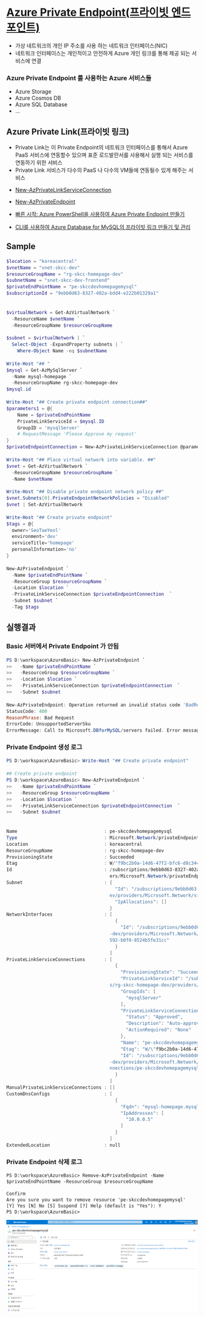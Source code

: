 # [Azure Private Endpoint(프라이빗 엔드포인트)](https://docs.microsoft.com/ko-kr/azure/private-link/private-endpoint-overview)  
- 가상 네트워크의 개인 IP 주소를 사용 하는 네트워크 인터페이스(NIC)
- 네트워크 인터페이스는 개인적이고 안전하게 Azure 개인 링크를 통해 제공 되는 서비스에 연결


### Azure Private Endpoint 를 사용하는 Azure 서비스들
- Azure Storage
- Azure Cosmos DB
- Azure SQL Database
- ...

## Azure Private Link(프라이빗 링크)
- Private Link는 이 Private Endpoint의 네트워크 인터페이스를 통해서 Azure PaaS 서비스에 연동할수 있으며 표준 로드발란서를 사용해서 실행 되는 서비스를 연동하기 위한 서비스
- Private Link 서비스가 다수의 PaaS 나 다수의 VM들에 연동될수 있게 해주는 서비스




* [New-AzPrivateLinkServiceConnection](https://docs.microsoft.com/ko-kr/powershell/module/az.network/New-AzPrivateLinkServiceConnection?view=azps-7.1.0)
* [New-AzPrivateEndpoint](https://docs.microsoft.com/ko-kr/powershell/module/az.network/new-azprivateendpoint?view=azps-7.1.0)

* [빠른 시작: Azure PowerShell을 사용하여 Azure Private Endpoint 만들기](https://docs.microsoft.com/ko-kr/azure/private-link/create-private-endpoint-powershell)   
* [CLI를 사용하여 Azure Database for MySQL의 프라이빗 링크 만들기 및 관리](https://docs.microsoft.com/ko-kr/azure/mysql/howto-configure-privatelink-cli)


## Sample
```powershell
$location = "koreacentral"
$vnetName = "vnet-skcc-dev"
$resourceGroupName = "rg-skcc-homepage-dev"
$subnetName = "snet-skcc-dev-frontend"
$privateEndPointName = "pe-skccdevhomepagemysql"
$subscriptionId = "9ebb0d63-8327-402a-bdd4-e222b01329a1"


$virtualNetwork = Get-AzVirtualNetwork `
  -ResourceName $vnetName `
  -ResourceGroupName $resourceGroupName

$subnet = $virtualNetwork | `
  Select-Object -ExpandProperty subnets | `
    Where-Object Name -eq $subnetName

Write-Host "## "
$mysql = Get-AzMySqlServer `
  -Name mysql-homepage `
  -ResourceGroupName rg-skcc-homepage-dev
$mysql.id

Write-Host "## Create private endpoint connection##"
$parameters1 = @{
    Name = $privateEndPointName
    PrivateLinkServiceId = $mysql.ID
    GroupID = 'mysqlServer'
    # RequestMessage 'Please Approve my request'
}
$privateEndpointConnection = New-AzPrivateLinkServiceConnection @parameters1

Write-Host "## Place virtual network into variable. ##"
$vnet = Get-AzVirtualNetwork `
  -ResourceGroupName $resourceGroupName `
  -Name $vnetName

Write-Host "## Disable private endpoint network policy ##"
$vnet.Subnets[0].PrivateEndpointNetworkPolicies = "Disabled"
$vnet | Set-AzVirtualNetwork

Write-Host "## Create private endpoint"
$tags = @{
  owner='SeoTaeYeol'
  environment='dev'
  serviceTitle='homepage'
  personalInformation='no'
}

New-AzPrivateEndpoint `
  -Name $privateEndPointName `
  -ResourceGroup $resourceGroupName `
  -Location $location `
  -PrivateLinkServiceConnection $privateEndpointConnection  `
  -Subnet $subnet `
  -Tag $tags
```

## 실행결과
### Basic 서버에서 Private Endpoint 가 안됨
```powershell
PS D:\workspace\AzureBasic> New-AzPrivateEndpoint `
>>   -Name $privateEndPointName `
>>   -ResourceGroup $resourceGroupName `
>>   -Location $location `
>>   -PrivateLinkServiceConnection $privateEndpointConnection  `
>>   -Subnet $subnet

New-AzPrivateEndpoint: Operation returned an invalid status code 'BadRequest'
StatusCode: 400
ReasonPhrase: Bad Request
ErrorCode: UnsupportedServerSku
ErrorMessage: Call to Microsoft.DBforMySQL/servers failed. Error message: Private endpoint is not supported for Basic Servers  
```

### Private Endpoint 생성 로그
```powershell
PS D:\workspace\AzureBasic> Write-Host "## Create private endpoint"

## Create private endpoint
PS D:\workspace\AzureBasic> New-AzPrivateEndpoint `
>>   -Name $privateEndPointName `
>>   -ResourceGroup $resourceGroupName `
>>   -Location $location `
>>   -PrivateLinkServiceConnection $privateEndpointConnection  `
>>   -Subnet $subnet


Name                                : pe-skccdevhomepagemysql
Type                                : Microsoft.Network/privateEndpoints
Location                            : koreacentral
ResourceGroupName                   : rg-skcc-homepage-dev
ProvisioningState                   : Succeeded
Etag                                : W/"f9bc2b0a-14d6-47f2-bfc6-d8c344bcb01c"
Id                                  : /subscriptions/9ebb0d63-8327-402a-bdd4-e222b01329a1/resourceGroups/rg-skcc-homepage-dev/provid 
                                      ers/Microsoft.Network/privateEndpoints/pe-skccdevhomepagemysql
Subnet                              : {
                                        "Id": "/subscriptions/9ebb0d63-8327-402a-bdd4-e222b01329a1/resourceGroups/rg-skcc-homepage-d 
                                      ev/providers/Microsoft.Network/virtualNetworks/vnet-skcc-dev/subnets/snet-skcc-dev-frontend",  
                                        "IpAllocations": []
                                      }
NetworkInterfaces                   : [
                                        {
                                          "Id": "/subscriptions/9ebb0d63-8327-402a-bdd4-e222b01329a1/resourceGroups/rg-skcc-homepage 
                                      -dev/providers/Microsoft.Network/networkInterfaces/pe-skccdevhomepagemysql.nic.4968bbfe-e883-4 
                                      592-b0f0-8524b5fe31cc"
                                        }
                                      ]
PrivateLinkServiceConnections       : [
                                        {
                                          "ProvisioningState": "Succeeded",
                                          "PrivateLinkServiceId": "/subscriptions/9ebb0d63-8327-402a-bdd4-e222b01329a1/resourceGroup 
                                      s/rg-skcc-homepage-dev/providers/Microsoft.DBforMySQL/servers/mysql-homepage",
                                          "GroupIds": [
                                            "mysqlServer"
                                          ],
                                          "PrivateLinkServiceConnectionState": {
                                            "Status": "Approved",
                                            "Description": "Auto-approved",
                                            "ActionRequired": "None"
                                          },
                                          "Name": "pe-skccdevhomepagemysql",
                                          "Etag": "W/\"f9bc2b0a-14d6-47f2-bfc6-d8c344bcb01c\"",
                                          "Id": "/subscriptions/9ebb0d63-8327-402a-bdd4-e222b01329a1/resourceGroups/rg-skcc-homepage 
                                      -dev/providers/Microsoft.Network/privateEndpoints/pe-skccdevhomepagemysql/privateLinkServiceCo 
                                      nnections/pe-skccdevhomepagemysql"
                                        }
                                      ]
ManualPrivateLinkServiceConnections : []
CustomDnsConfigs                    : [
                                        {
                                          "Fqdn": "mysql-homepage.mysql.database.azure.com",
                                          "IpAddresses": [
                                            "10.0.0.5"
                                          ]
                                        }
                                      ]
ExtendedLocation                    : null


```

### Private Endpoint 삭제 로그
```
PS D:\workspace\AzureBasic> Remove-AzPrivateEndpoint -Name $privateEndPointName -ResourceGroup $resourceGroupName

Confirm
Are you sure you want to remove resource 'pe-skccdevhomepagemysql'
[Y] Yes [N] No [S] Suspend [?] Help (default is "Yes"): Y
PS D:\workspace\AzureBasic> 
```
![private-endpoint.png](./img/private-endpoint.png)